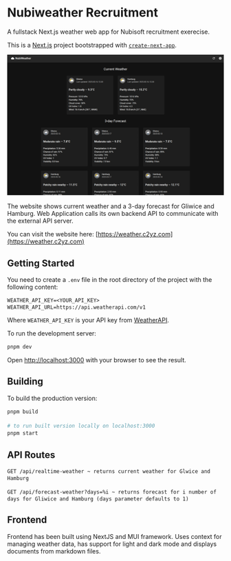 # Nubiweather Recruitment

A fullstack Next.js weather web app for Nubisoft recruitment exerecise.

This is a [Next.js](https://nextjs.org) project bootstrapped with [`create-next-app`](https://nextjs.org/docs/app/api-reference/cli/create-next-app).

<img src="image.png" alt="Website" width="700"/>

The website shows current weather and a 3-day forecast for Gliwice and Hamburg. Web Application calls its own backend API to communicate with the external API server.

You can visit the website here: [https://weather.c2yz.com](https://weather.c2yz.com)

## Getting Started

You need to create a `.env` file in the root directory of the project with the following content:

```
WEATHER_API_KEY=<YOUR_API_KEY>
WEATHER_API_URL=https://api.weatherapi.com/v1
```

Where `WEATHER_API_KEY` is your API key from [WeatherAPI](https://www.weatherapi.com/).

To run the development server:

```bash
pnpm dev
```

Open [http://localhost:3000](http://localhost:3000) with your browser to see the result.

## Building

To build the production version:

```bash
pnpm build

# to run built version locally on localhost:3000
pnpm start
```

## API Routes

```
GET /api/realtime-weather ~ returns current weather for Glwice and Hamburg

GET /api/forecast-weather?days=%i ~ returns forecast for i number of days for Gliwice and Hamburg (days parameter defaults to 1)
```

## Frontend

Frontend has been built using NextJS and MUI framework. Uses context for managing weather data, has support for light and dark mode and displays documents from markdown files.
